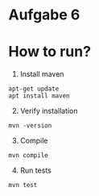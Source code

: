 # Aufgabe 6

# How to run?
1. Install maven
```
apt-get update
apt install maven
```
2. Verify installation
```
mvn -version
```

3. Compile
```
mvn compile
```

4. Run tests
```
mvn test
```